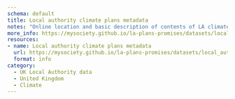 ```yaml
---
schema: default
title: Local authority climate plans metadata
notes: "Online location and basic description of contents of LA climate action plans\n"
more_info: https://mysociety.github.io/la-plans-promises/datasets/local_authority_climate_plans_metadata/latest
resources:
- name: Local authority climate plans metadata
  url: https://mysociety.github.io/la-plans-promises/datasets/local_authority_climate_plans_metadata/latest
  format: info
category:
  - UK Local Authority data
  - United Kingdom
  - Climate
---
```


